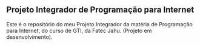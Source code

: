 ## Projeto Integrador de Programação para Internet

Este é o repositório do meu Projeto Integrador da matéria de Programação para Internet, do curso de GTI, da Fatec Jahu. (Projeto em desenvolvimento).
